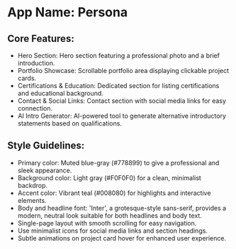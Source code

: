 # **App Name**: Persona

## Core Features:

- Hero Section: Hero section featuring a professional photo and a brief introduction.
- Portfolio Showcase: Scrollable portfolio area displaying clickable project cards.
- Certifications & Education: Dedicated section for listing certifications and educational background.
- Contact & Social Links: Contact section with social media links for easy connection.
- AI Intro Generator: AI-powered tool to generate alternative introductory statements based on qualifications.

## Style Guidelines:

- Primary color: Muted blue-gray (#778899) to give a professional and sleek appearance.
- Background color: Light gray (#F0F0F0) for a clean, minimalist backdrop.
- Accent color: Vibrant teal (#008080) for highlights and interactive elements.
- Body and headline font: 'Inter', a grotesque-style sans-serif, provides a modern, neutral look suitable for both headlines and body text.
- Single-page layout with smooth scrolling for easy navigation.
- Use minimalist icons for social media links and section headings.
- Subtle animations on project card hover for enhanced user experience.